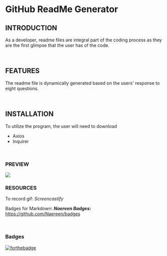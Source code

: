 # GitHub ReadMe Generator

## INTRODUCTION

As a developer, readme files are integral part of the coding process as they are the first glimpse that the user has of the code.

<br>

## FEATURES

The readme file is dynamically generated based on the users' response to eight questions.

<br>

## INSTALLATION

To utilize the program, the user will need to download

* Axios
* Inquirer

<br>

### PREVIEW

<img src="./utils/Readme_Generator.gif"/>

<br>

### RESOURCES

 To record gif:  *Screencastify*

 Badges for Markdown:  ***Naereen Badges:***  
https://github.com/Naereen/badges

<br>

### Badges

[![forthebadge](https://forthebadge.com/images/badges/check-it-out.svg)](https://lturner19.github.io/GitHub_readme_generator/)


